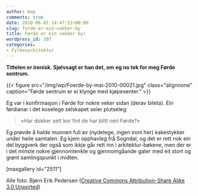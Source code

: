 ```yaml
---
author: bep
comments: true
date: 2010-06-01 14:47:51+00:00
slug: forde-er-ein-vakker-by
title: Førde er ein vakker by!
wordpress_id: 307
categories:
- Fylkesarkitektur
---
```


**Tittelen er ironisk. Sjølvsagt er han det, om eg no tek for meg Førde sentrum.**

{{< figure src="/img/wp/Foerde-by-mai-2010-00021.jpg" class="alignnone" caption="Førde sentrum er ei klynge med kjøpesenter." >}}

<!--more-->

Eg var i konfirmasjon i Førde for nokre veker sidan (derav bileta). Ein førdianar i det koselege selskapet seier plutseleg:


<blockquote>«Har dokker sett kor fint de har blitt neri Førde?»</blockquote>


Eg prøvde å halde munnen full av (nydelege, ingen ironi her) kakestykker under heile samtalen. Eg kjem opphavleg frå Sogndal, og det er rett nok ein del byggverk der også som ikkje går rett inn i arkitektur-bøkene, men der er i det minste nokre gjennomtenkte og gjennomgåande gater med eit stort og grønt samlingspunkt i midten.

[maxgallery id="2511"]

Alle foto: Bjørn Erik Pedersen ([Creative Commons Attribution-Share Alike 3.0 Unported](http://creativecommons.org/licenses/by-sa/3.0/deed.en))
